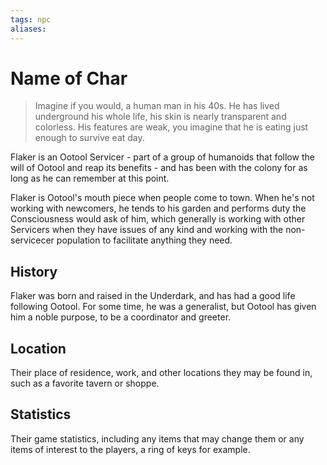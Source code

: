 ```yaml
---
tags: npc
aliases:
---
```

# Name of Char

> Imagine if you would, a human man in his 40s. He has lived underground his whole life, his skin is nearly transparent and colorless. His features are weak, you imagine that he is eating just enough to survive eat day.

Flaker is an Ootool Servicer - part of a group of humanoids that follow the will of Ootool and reap its benefits - and has been with the colony for as long as he can remember at this point.

Flaker is Ootool's mouth piece when people come to town. When he's not working with newcomers, he tends to his garden and performs duty the Consciousness would ask of him, which generally is working with other Servicers when they have issues of any kind and working with the non-servicecer population to facilitate anything they need.

## History
Flaker was born and raised in the Underdark, and has had a good life following Ootool. For some time, he was a generalist, but Ootool has given him a noble purpose, to be a coordinator and greeter.

## Location
Their place of residence, work, and other locations they may be found in, such as a favorite tavern or shoppe.

## Statistics
Their game statistics, including any items that may change them or any items of interest to the players, a ring of keys for example.